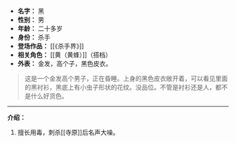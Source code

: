 
- **名字：** 黑
- **性别：** 男
- **年龄：** 二十多岁
- **身份：** 杀手
- **登场作品：** [[《杀手界》]] 
- **相关角色：** [[黄（黄蜂）]]（搭档）
- **外表：** 金发，高个子，黑色皮衣。

> 这是一个金发高个男子，正在昏睡。上身的黑色皮衣敞开着，可以看见里面的黑衬衫，黑底上有小虫子形状的花纹。没品位。不管是衬衫还是人，都不是什么好货色。

---

**介绍：** 

1. 擅长用毒，刺杀[[寺原]]后名声大噪。